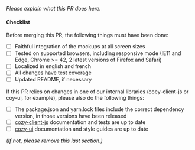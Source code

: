 *Please explain what this PR does here.*

#### Checklist

Before merging this PR, the following things must have been done:

- [ ] Faithful integration of the mockups at all screen sizes
- [ ] Tested on supported browsers, including responsive mode (IE11 and Edge, Chrome >= 42, 2 latest versions of Firefox and Safari)
- [ ] Localized in english and french
- [ ] All changes have test coverage
- [ ] Updated README, if necessary

If this PR relies on changes in one of our internal libraries (coey-client-js or coy-ui, for example), please also do the following things:

- [ ] The package.json and yarn.lock files include the correct dependency version, in those versions have been released
- [ ] [cozy-client-js](https://github.com/cozy/cozy-client-js) documentation and tests are up to date
- [ ] [cozy-ui](https://github.com/cozy/cozy-ui) documentation and style guides are up to date

*(If not, please remove this last section.)*
